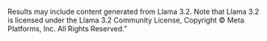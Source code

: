 
Results may include content generated from Llama 3.2. Note that Llama 3.2 is licensed under the Llama 3.2 Community License, Copyright © Meta Platforms, Inc. All Rights Reserved.”
